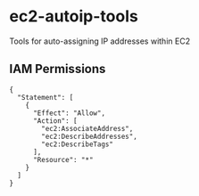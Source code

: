 ec2-autoip-tools
================

Tools for auto-assigning IP addresses within EC2

## IAM Permissions

```
{
  "Statement": [
    {
      "Effect": "Allow",
      "Action": [
        "ec2:AssociateAddress",
        "ec2:DescribeAddresses",
        "ec2:DescribeTags"
      ],
      "Resource": "*"
    }
  ]
}
```
